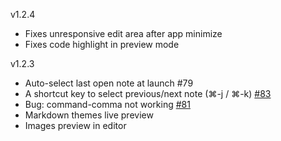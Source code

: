 v1.2.4

- Fixes unresponsive edit area after app minimize
- Fixes code highlight in preview mode

v1.2.3

- Auto-select last open note at launch #79
- A shortcut key to select previous/next note (⌘-j / ⌘-k) [#83](https://github.com/glushchenko/fsnotes/issues/83)
- Bug: command-comma not working [#81](https://github.com/glushchenko/fsnotes/issues/81)
- Markdown themes live preview
- Images preview in editor
